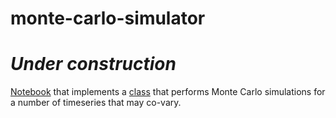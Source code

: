 # monte-carlo-simulator

# *Under construction*

[Notebook](https://github.com/magnushelliesen/monte-carlo-simulator/blob/main/monte-carlo-simulator.ipynb)
that implements a 
[class](https://github.com/magnushelliesen/monte-carlo-simulator/blob/main/monte_carlo/monte_carlo.py)
that performs Monte Carlo simulations for a number of timeseries that may co-vary.
